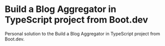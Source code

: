 # Build a Blog Aggregator in TypeScript project from Boot.dev

Personal solution to the Build a Blog Aggregator in TypeScript project from Boot.dev.
